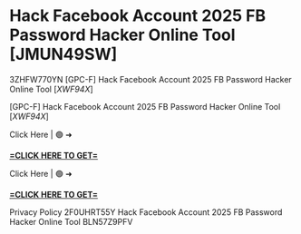 # Hack Facebook Account 2025 FB Password Hacker Online Tool [JMUN49SW]

3ZHFW770YN [GPC-F] Hack Facebook Account 2025 FB Password Hacker Online Tool [*XWF94X*] 

[GPC-F] Hack Facebook Account 2025 FB Password Hacker Online Tool [*XWF94X*] 

Click Here | 🟢 ➜ 

**[=CLICK HERE TO GET=](https://www.google.com/url?q=https%3A%2F%2Fappbitly.com%2FLLDUU)**

Click Here | 🟢 ➜ 

**[=CLICK HERE TO GET=](https://www.google.com/url?q=https%3A%2F%2Fappbitly.com%2FLLDUU)**

Privacy Policy 2F0UHRT55Y Hack Facebook Account 2025 FB Password Hacker Online Tool BLN57Z9PFV

